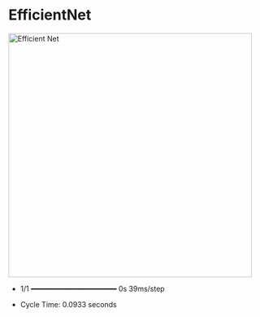 # EfficientNet

<img width="479" alt="Efficient Net" src="https://github.com/FatihEmin48/EfficientNet/assets/55911470/29f9b5c6-2446-4d15-9e06-d6dc8753f0bf">



* 1/1 ━━━━━━━━━━━━━━━━━━━━ 0s 39ms/step

* Cycle Time: 0.0933 seconds
